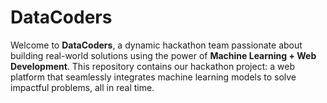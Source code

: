 # DataCoders
Welcome to **DataCoders**, a dynamic hackathon team passionate about building real-world solutions using the power of **Machine Learning + Web Development**. This repository contains our hackathon project: a web platform that seamlessly integrates machine learning models to solve impactful problems, all in real time.
